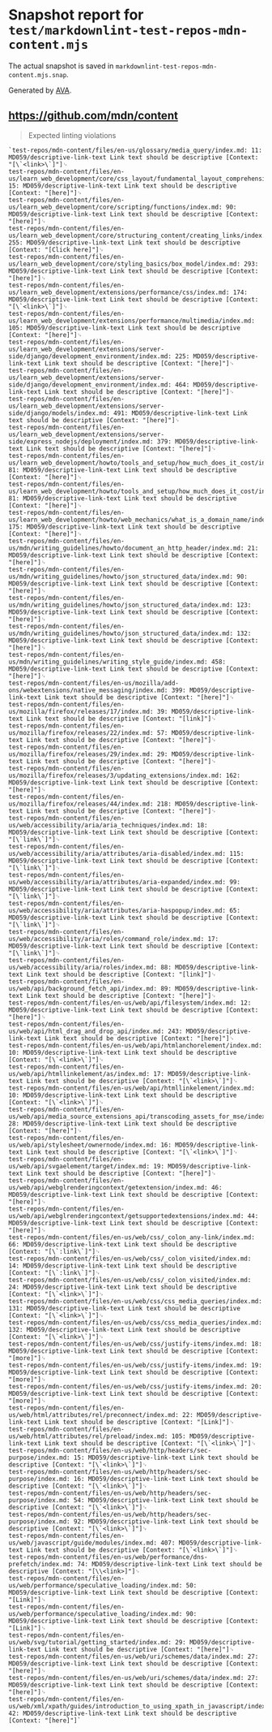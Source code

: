# Snapshot report for `test/markdownlint-test-repos-mdn-content.mjs`

The actual snapshot is saved in `markdownlint-test-repos-mdn-content.mjs.snap`.

Generated by [AVA](https://avajs.dev).

## https://github.com/mdn/content

> Expected linting violations

    `test-repos/mdn-content/files/en-us/glossary/media_query/index.md: 11: MD059/descriptive-link-text Link text should be descriptive [Context: "[\`<link>\`]"]␊
    test-repos/mdn-content/files/en-us/learn_web_development/core/css_layout/fundamental_layout_comprehension/index.md: 15: MD059/descriptive-link-text Link text should be descriptive [Context: "[here]"]␊
    test-repos/mdn-content/files/en-us/learn_web_development/core/scripting/functions/index.md: 90: MD059/descriptive-link-text Link text should be descriptive [Context: "[here]"]␊
    test-repos/mdn-content/files/en-us/learn_web_development/core/structuring_content/creating_links/index.md: 255: MD059/descriptive-link-text Link text should be descriptive [Context: "[Click here]"]␊
    test-repos/mdn-content/files/en-us/learn_web_development/core/styling_basics/box_model/index.md: 293: MD059/descriptive-link-text Link text should be descriptive [Context: "[here]"]␊
    test-repos/mdn-content/files/en-us/learn_web_development/extensions/performance/css/index.md: 174: MD059/descriptive-link-text Link text should be descriptive [Context: "[\`<link>\`]"]␊
    test-repos/mdn-content/files/en-us/learn_web_development/extensions/performance/multimedia/index.md: 105: MD059/descriptive-link-text Link text should be descriptive [Context: "[here]"]␊
    test-repos/mdn-content/files/en-us/learn_web_development/extensions/server-side/django/development_environment/index.md: 225: MD059/descriptive-link-text Link text should be descriptive [Context: "[here]"]␊
    test-repos/mdn-content/files/en-us/learn_web_development/extensions/server-side/django/development_environment/index.md: 464: MD059/descriptive-link-text Link text should be descriptive [Context: "[here]"]␊
    test-repos/mdn-content/files/en-us/learn_web_development/extensions/server-side/django/models/index.md: 491: MD059/descriptive-link-text Link text should be descriptive [Context: "[here]"]␊
    test-repos/mdn-content/files/en-us/learn_web_development/extensions/server-side/express_nodejs/deployment/index.md: 379: MD059/descriptive-link-text Link text should be descriptive [Context: "[here]"]␊
    test-repos/mdn-content/files/en-us/learn_web_development/howto/tools_and_setup/how_much_does_it_cost/index.md: 81: MD059/descriptive-link-text Link text should be descriptive [Context: "[here]"]␊
    test-repos/mdn-content/files/en-us/learn_web_development/howto/tools_and_setup/how_much_does_it_cost/index.md: 81: MD059/descriptive-link-text Link text should be descriptive [Context: "[here]"]␊
    test-repos/mdn-content/files/en-us/learn_web_development/howto/web_mechanics/what_is_a_domain_name/index.md: 175: MD059/descriptive-link-text Link text should be descriptive [Context: "[here]"]␊
    test-repos/mdn-content/files/en-us/mdn/writing_guidelines/howto/document_an_http_header/index.md: 21: MD059/descriptive-link-text Link text should be descriptive [Context: "[here]"]␊
    test-repos/mdn-content/files/en-us/mdn/writing_guidelines/howto/json_structured_data/index.md: 90: MD059/descriptive-link-text Link text should be descriptive [Context: "[here]"]␊
    test-repos/mdn-content/files/en-us/mdn/writing_guidelines/howto/json_structured_data/index.md: 123: MD059/descriptive-link-text Link text should be descriptive [Context: "[here]"]␊
    test-repos/mdn-content/files/en-us/mdn/writing_guidelines/howto/json_structured_data/index.md: 132: MD059/descriptive-link-text Link text should be descriptive [Context: "[here]"]␊
    test-repos/mdn-content/files/en-us/mdn/writing_guidelines/writing_style_guide/index.md: 458: MD059/descriptive-link-text Link text should be descriptive [Context: "[here]"]␊
    test-repos/mdn-content/files/en-us/mozilla/add-ons/webextensions/native_messaging/index.md: 399: MD059/descriptive-link-text Link text should be descriptive [Context: "[here]"]␊
    test-repos/mdn-content/files/en-us/mozilla/firefox/releases/17/index.md: 39: MD059/descriptive-link-text Link text should be descriptive [Context: "[link]"]␊
    test-repos/mdn-content/files/en-us/mozilla/firefox/releases/22/index.md: 57: MD059/descriptive-link-text Link text should be descriptive [Context: "[here]"]␊
    test-repos/mdn-content/files/en-us/mozilla/firefox/releases/29/index.md: 29: MD059/descriptive-link-text Link text should be descriptive [Context: "[here]"]␊
    test-repos/mdn-content/files/en-us/mozilla/firefox/releases/3/updating_extensions/index.md: 162: MD059/descriptive-link-text Link text should be descriptive [Context: "[here]"]␊
    test-repos/mdn-content/files/en-us/mozilla/firefox/releases/44/index.md: 218: MD059/descriptive-link-text Link text should be descriptive [Context: "[here]"]␊
    test-repos/mdn-content/files/en-us/web/accessibility/aria/aria_techniques/index.md: 18: MD059/descriptive-link-text Link text should be descriptive [Context: "[\`link\`]"]␊
    test-repos/mdn-content/files/en-us/web/accessibility/aria/attributes/aria-disabled/index.md: 115: MD059/descriptive-link-text Link text should be descriptive [Context: "[\`link\`]"]␊
    test-repos/mdn-content/files/en-us/web/accessibility/aria/attributes/aria-expanded/index.md: 99: MD059/descriptive-link-text Link text should be descriptive [Context: "[\`link\`]"]␊
    test-repos/mdn-content/files/en-us/web/accessibility/aria/attributes/aria-haspopup/index.md: 65: MD059/descriptive-link-text Link text should be descriptive [Context: "[\`link\`]"]␊
    test-repos/mdn-content/files/en-us/web/accessibility/aria/roles/command_role/index.md: 17: MD059/descriptive-link-text Link text should be descriptive [Context: "[\`link\`]"]␊
    test-repos/mdn-content/files/en-us/web/accessibility/aria/roles/index.md: 88: MD059/descriptive-link-text Link text should be descriptive [Context: "[link]"]␊
    test-repos/mdn-content/files/en-us/web/api/background_fetch_api/index.md: 89: MD059/descriptive-link-text Link text should be descriptive [Context: "[here]"]␊
    test-repos/mdn-content/files/en-us/web/api/filesystem/index.md: 12: MD059/descriptive-link-text Link text should be descriptive [Context: "[here]"]␊
    test-repos/mdn-content/files/en-us/web/api/html_drag_and_drop_api/index.md: 243: MD059/descriptive-link-text Link text should be descriptive [Context: "[here]"]␊
    test-repos/mdn-content/files/en-us/web/api/htmlanchorelement/index.md: 10: MD059/descriptive-link-text Link text should be descriptive [Context: "[\`<link>\`]"]␊
    test-repos/mdn-content/files/en-us/web/api/htmllinkelement/as/index.md: 17: MD059/descriptive-link-text Link text should be descriptive [Context: "[\`<link>\`]"]␊
    test-repos/mdn-content/files/en-us/web/api/htmllinkelement/index.md: 10: MD059/descriptive-link-text Link text should be descriptive [Context: "[\`<link>\`]"]␊
    test-repos/mdn-content/files/en-us/web/api/media_source_extensions_api/transcoding_assets_for_mse/index.md: 28: MD059/descriptive-link-text Link text should be descriptive [Context: "[here]"]␊
    test-repos/mdn-content/files/en-us/web/api/stylesheet/ownernode/index.md: 16: MD059/descriptive-link-text Link text should be descriptive [Context: "[\`<link>\`]"]␊
    test-repos/mdn-content/files/en-us/web/api/svgaelement/target/index.md: 19: MD059/descriptive-link-text Link text should be descriptive [Context: "[here]"]␊
    test-repos/mdn-content/files/en-us/web/api/webglrenderingcontext/getextension/index.md: 46: MD059/descriptive-link-text Link text should be descriptive [Context: "[here]"]␊
    test-repos/mdn-content/files/en-us/web/api/webglrenderingcontext/getsupportedextensions/index.md: 44: MD059/descriptive-link-text Link text should be descriptive [Context: "[here]"]␊
    test-repos/mdn-content/files/en-us/web/css/_colon_any-link/index.md: 66: MD059/descriptive-link-text Link text should be descriptive [Context: "[\`:link\`]"]␊
    test-repos/mdn-content/files/en-us/web/css/_colon_visited/index.md: 14: MD059/descriptive-link-text Link text should be descriptive [Context: "[\`:link\`]"]␊
    test-repos/mdn-content/files/en-us/web/css/_colon_visited/index.md: 24: MD059/descriptive-link-text Link text should be descriptive [Context: "[\`<link>\`]"]␊
    test-repos/mdn-content/files/en-us/web/css/css_media_queries/index.md: 131: MD059/descriptive-link-text Link text should be descriptive [Context: "[\`<link>\`]"]␊
    test-repos/mdn-content/files/en-us/web/css/css_media_queries/index.md: 132: MD059/descriptive-link-text Link text should be descriptive [Context: "[\`<link>\`]"]␊
    test-repos/mdn-content/files/en-us/web/css/justify-items/index.md: 18: MD059/descriptive-link-text Link text should be descriptive [Context: "[more]"]␊
    test-repos/mdn-content/files/en-us/web/css/justify-items/index.md: 19: MD059/descriptive-link-text Link text should be descriptive [Context: "[more]"]␊
    test-repos/mdn-content/files/en-us/web/css/justify-items/index.md: 20: MD059/descriptive-link-text Link text should be descriptive [Context: "[more]"]␊
    test-repos/mdn-content/files/en-us/web/html/attributes/rel/preconnect/index.md: 22: MD059/descriptive-link-text Link text should be descriptive [Context: "[Link]"]␊
    test-repos/mdn-content/files/en-us/web/html/attributes/rel/preload/index.md: 105: MD059/descriptive-link-text Link text should be descriptive [Context: "[\`<link>\`]"]␊
    test-repos/mdn-content/files/en-us/web/http/headers/sec-purpose/index.md: 15: MD059/descriptive-link-text Link text should be descriptive [Context: "[\`<link>\`]"]␊
    test-repos/mdn-content/files/en-us/web/http/headers/sec-purpose/index.md: 16: MD059/descriptive-link-text Link text should be descriptive [Context: "[\`<link>\`]"]␊
    test-repos/mdn-content/files/en-us/web/http/headers/sec-purpose/index.md: 54: MD059/descriptive-link-text Link text should be descriptive [Context: "[\`<link>\`]"]␊
    test-repos/mdn-content/files/en-us/web/http/headers/sec-purpose/index.md: 92: MD059/descriptive-link-text Link text should be descriptive [Context: "[\`<link>\`]"]␊
    test-repos/mdn-content/files/en-us/web/javascript/guide/modules/index.md: 407: MD059/descriptive-link-text Link text should be descriptive [Context: "[\`<link>\`]"]␊
    test-repos/mdn-content/files/en-us/web/performance/dns-prefetch/index.md: 74: MD059/descriptive-link-text Link text should be descriptive [Context: "[\\<link>]"]␊
    test-repos/mdn-content/files/en-us/web/performance/speculative_loading/index.md: 50: MD059/descriptive-link-text Link text should be descriptive [Context: "[Link]"]␊
    test-repos/mdn-content/files/en-us/web/performance/speculative_loading/index.md: 90: MD059/descriptive-link-text Link text should be descriptive [Context: "[Link]"]␊
    test-repos/mdn-content/files/en-us/web/svg/tutorial/getting_started/index.md: 29: MD059/descriptive-link-text Link text should be descriptive [Context: "[here]"]␊
    test-repos/mdn-content/files/en-us/web/uri/schemes/data/index.md: 27: MD059/descriptive-link-text Link text should be descriptive [Context: "[here]"]␊
    test-repos/mdn-content/files/en-us/web/uri/schemes/data/index.md: 27: MD059/descriptive-link-text Link text should be descriptive [Context: "[here]"]␊
    test-repos/mdn-content/files/en-us/web/xml/xpath/guides/introduction_to_using_xpath_in_javascript/index.md: 42: MD059/descriptive-link-text Link text should be descriptive [Context: "[here]"]`
